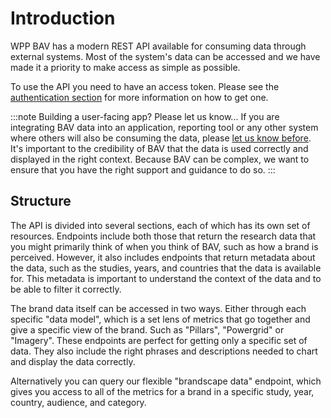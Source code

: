# Introduction

WPP BAV has a modern REST API available for consuming data through external systems. Most of the system's data can be
accessed and we have made it a priority to make access as simple as possible.

To use the API you need to have an access token. Please see the [authentication section](authentication.md) for more
information on how to get one.

:::note Building a user-facing app? Please let us know...
If you are integrating BAV data into an application, reporting tool or any other system where others will also be
consuming the data, please [let us know before](/support). It's important to the credibility of BAV that the data is
used correctly and displayed in the right context. Because BAV can be complex, we want to ensure that you have the
right support and guidance to do so.
:::

## Structure

The API is divided into several sections, each of which has its own set of resources. Endpoints include both
those that return the research data that you might primarily think of when you think of BAV, such as
how a brand is perceived. However, it also includes endpoints that return metadata about the data, such as
the studies, years, and countries that the data is available for. This metadata is important to understand the context
of the data and to be able to filter it correctly.

The brand data itself can be accessed in two ways. Either through each specific "data model", which is a set lens of
metrics that go together and give a specific view of the brand. Such as "Pillars", "Powergrid" or "Imagery". These
endpoints are perfect for getting only a specific set of data. They also include the right phrases and descriptions
needed to chart and display the data correctly.

Alternatively you can query our flexible "brandscape data" endpoint, which gives you access to all of the
metrics for a brand in a specific study, year, country, audience, and category.
